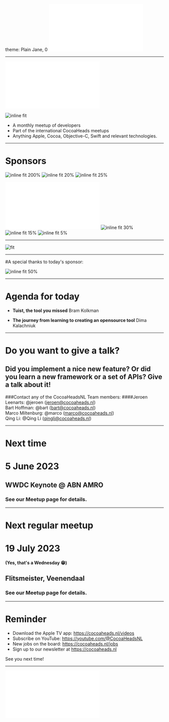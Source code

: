 theme: Plain Jane, 0
 ![fit](../../Logos/CocoaHeadsNL.pdf)

---

![right](../../Logos/CocoaHeadsNL.pdf)

![inline fit](../../Images/4.jpg)

- A monthly meetup of developers
- Part of the international CocoaHeads meetups
- Anything Apple, Cocoa, Objective-C, Swift and relevant technologies.

---

# Sponsors

![inline fit 200%](../../Logos/stream.svg) ![inline fit 20%](../../Logos/ns.jpg) ![inline fit 25%](../../Logos/firebase_vertical.png)

![inline fit 30%](../../Logos/egeniq.pdf) ![inline fit 30%](../../Logos/abnamro.png)
![inline fit 15%](../../Logos/moneybird-logo-full-blue.png) ![inline fit 5%](../../Logos/jetbrains.png)


---

![fit](../../Images/swag.png)

---

#A special thanks to today's sponsor:

![inline fit 50%](../../Logos/maxdoro.png)


---

# Agenda for today

- **Tuist, the tool you missed**
Bram Kolkman

- **The journey from learning to creating an opensource tool**
Dima Kalachniuk

---

# Do you want to give a talk?

## Did you implement a nice new feature?  Or did you learn a new framework or a set of APIs? Give a talk about it!

###Contact any of the CocoaHeadsNL Team members:
####Jeroen Leenarts: @jeroen (jeroen@cocoaheads.nl)<br>Bart Hoffman: @bart (bart@cocoaheads.nl)<br>Marco Miltenburg: @marco (marco@cocoaheads.nl)<br>Qing Li: @Qing Li (qingli@cocoaheads.nl)

---

# Next time

# 5 June 2023

## WWDC Keynote @ ABN AMRO

### See our Meetup page for details.

---

# Next regular meetup

# 19 July 2023
#### (Yes, that's a Wednesday 😁)

## Flitsmeister, Veenendaal

### See our Meetup page for details.

---

# Reminder

- Download the Apple TV app: https://cocoaheads.nl/videos
- Subscribe on YouTube: https://youtube.com/@CocoaHeadsNL
- New jobs on the board: https://cocoaheads.nl/jobs
- Sign up to our newsletter at https://cocoaheads.nl

See you next time!

---

![fit](../../Logos/CocoaHeadsNL.pdf)
